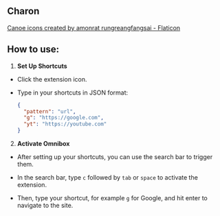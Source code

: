 ## Charon

[Canoe icons created by amonrat rungreangfangsai - Flaticon](https://www.flaticon.com/free-icons/canoe)

## How to use:

1. **Set Up Shortcuts**

- Click the extension icon.

- Type in your shortcuts in JSON format:

  ```json
  {
    "pattern": "url",
    "g": "https://google.com",
    "yt": "https://youtube.com"
  }
  ```

<!--vale off-->

2.  **Activate Omnibox**
<!--vale on-->

- After setting up your shortcuts, you can use the search bar to trigger them.

- In the search bar, type `c` followed by `tab` or `space` to activate the
  extension.

- Then, type your shortcut, for example `g` for Google, and hit enter to
  navigate to the site.
